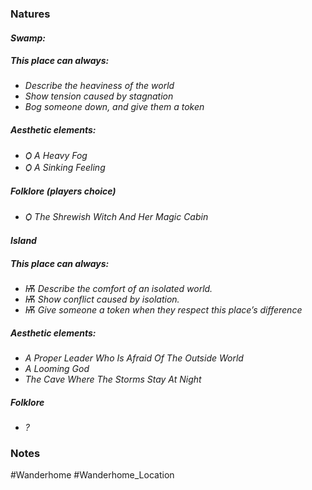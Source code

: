 ### Natures
#### *Swamp:*
##### This place can always:
- *Describe the heaviness of the world*
- *Show tension caused by stagnation*
- *Bog someone down, and give them a token*
##### Aesthetic elements:
- *Ѻ A Heavy Fog*
- *Ѻ A Sinking Feeling*
##### Folklore (players choice)
- *Ѻ The Shrewish Witch And Her Magic Cabin*

#### *Island*
##### This place can always:
- *Ѭ Describe the comfort of an isolated world.* 
- *Ѭ Show conflict caused by isolation.*
- *Ѭ Give someone a token when they respect this place’s difference*
##### Aesthetic elements:
- *A Proper Leader Who Is Afraid Of The Outside World*
- *A Looming God*
- *The Cave Where The Storms Stay At Night*
##### Folklore
- *?*
### Notes

#Wanderhome #Wanderhome_Location